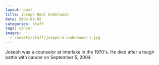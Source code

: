 ```yaml
---
layout: post
title: Joseph Neal Underwood
date: 2004-09-05
categories: staff
tags: cancer
images:
  - /assets/staff/joseph-n-underwood-1.jpg
---
```

Joseph was a counselor at Interlake in the 1970's. He died after a tough battle with cancer on September 5, 2004.
